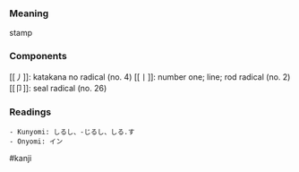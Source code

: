 ### Meaning

stamp

### Components

[[丿]]: katakana no radical (no. 4) [[丨]]: number one; line; rod radical (no. 2) [[卩]]: seal radical (no. 26)

### Readings

```
- Kunyomi: しるし、-じるし、しる.す
- Onyomi: イン
```

#kanji